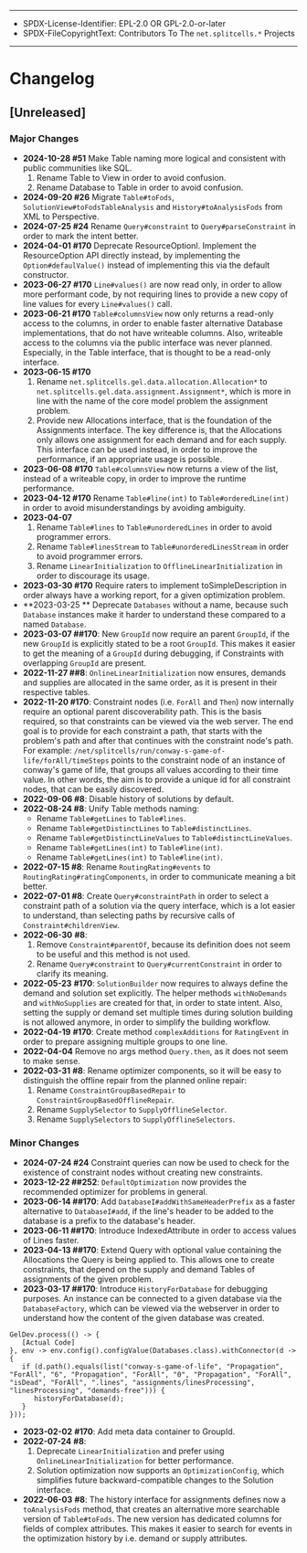 ----
* SPDX-License-Identifier: EPL-2.0 OR GPL-2.0-or-later
* SPDX-FileCopyrightText: Contributors To The `net.splitcells.*` Projects
----
# Changelog
## [Unreleased]
### Major Changes
* **2024-10-28 \#51** Make Table naming more logical and consistent with public communities like SQL.
  1. Rename Table to View in order to avoid confusion.
  2. Rename Database to Table in order to avoid confusion.
* **2024-09-20 \#26** Migrate `Table#toFods`, `SolutionView#toFodsTableAnalysis` and `History#toAnalysisFods` from XML to Perspective.
* **2024-07-25 \#24** Rename `Query#constraint` to `Query#parseConstraint` in order to mark the intent better.  
* **2024-04-01 #170** Deprecate ResourceOptionI.
  Implement the ResourceOption API directly instead,
  by implementing the `Option#defaulValue()` instead of implementing this via the default constructor.
* **2023-06-27 #170** `Line#values()` are now read only, in order to allow more performant code,
  by not requiring lines to provide a new copy of line values for every `Line#values()` call. 
* **2023-06-21 #170** `Table#columnsView` now only returns a read-only access to the columns,
  in order to enable faster alternative Database implementations,
  that do not have writeable columns.
  Also, writeable access to the columns via the public interface was never planned.
  Especially, in the Table interface, that is thought to be a read-only interface.
* **2023-06-15 #170**
  1. Rename `net.splitcells.gel.data.allocation.Allocation*`
    to `net.splitcells.gel.data.assignment.Assignment*`,
    which is more in line with the name of the core model problem the assignment problem.
  2. Provide new Allocations interface, that is the foundation of the Assignments interface.
    The key difference is, that the Allocations only allows one assignment for each demand and
    for each supply.
    This interface can be used instead, in order to improve the performance,
    if an appropriate usage is possible.
* **2023-06-08 #170** `Table#columnsView` now returns a view of the list,
  instead of a writeable copy,
  in order to improve the runtime performance.
* **2023-04-12 #170** Rename `Table#line(int)` to `Table#orderedLine(int)` in order to avoid misunderstandings by avoiding ambiguity.
* **2023-04-07**
  1. Rename `Table#lines` to `Table#unorderedLines` in order to avoid programmer errors.
  2. Rename `Table#linesStream` to `Table#unorderedLinesStream` in order to avoid programmer errors.
  3. Rename `LinearInitialization` to `OfflineLinearInitialization` in order to discourage its usage.
* **2023-03-30 \#170** Require raters to implement toSimpleDescription in order always have a working report,
  for a given optimization problem.
* **2023-03-25 ** Deprecate `Databases` without a name,
  because such `Database` instances make it harder to understand these compared to a named `Database`.
* **2023-03-07 ##170**: New `GroupId` now require an parent `GroupId`,
  if the new `GroupId` is explicitly stated to be a root `GroupId`.
  This makes it easier to get the meaning of a `GroupId` during debugging,
  if Constraints with overlapping `GroupId` are present.
* **2022-11-27 ##8**: `OnlineLinearInitialization` now ensures,
  demands and supplies are allocated in the same order,
  as it is present in their respective tables. 
* **2022-11-20 \#170**: Constraint nodes (i.e. `ForAll` and `Then`) now internally require an optional parent discoverability path.
  This is the basis required, so that constraints can be viewed via the web server.
  The end goal is to provide for each constraint a path,
  that starts with the problem's path and after that continues with the constraint node's path.
  For example: `/net/splitcells/run/conway-s-game-of-life/forAll/timeSteps` points to the constraint node
  of an instance of conway's game of life, that groups all values according to their time value.
  In other words, the aim is to provide a unique id for all constraint nodes, that can be easily discovered.
* **2022-09-06 \#8**: Disable history of solutions by default.
* **2022-08-24 \#8**: Unify Table methods naming:
  * Rename `Table#getLines` to `Table#lines`.
  * Rename `Table#getDistinctLines` to `Table#distinctLines`.
  * Rename `Table#getDistinctLineValues` to `Table#distinctLineValues`.
  * Rename `Table#getLines(int)` to `Table#line(int)`.
  * Rename `Table#getLines(int)` to `Table#line(int)`.
* **2022-07-15 \#8**: Rename `RoutingRating#events` to `RoutingRating#ratingComponents`, in order to communicate meaning a bit better.
* **2022-07-01 \#8**: Create `Query#constraintPath` in order to select a constraint path of a solution via the query interface,
  which is a lot easier to understand,
  than selecting paths by recursive calls of `Constraint#childrenView`.
* **2022-06-30** **\#8**:
  1. Remove `Constraint#parentOf`, because its definition does not seem to be useful and this method is not used.
  2. Rename `Query#constraint` to `Query#currentConstraint` in order to clarify its meaning.
* **2022-05-23** **\#170**: `SolutionBuilder` now requires to always define the demand and solution set explicitly.
  The helper methods `withNoDemands` and `withNoSupplies` are created for that, in order to state intent.
  Also, setting the supply or demand set multiple times during solution building is not allowed anymore, in order to simplify the building workflow.
* **2022-04-19** **\#170**: Create method `complexAdditions` for `RatingEvent` in order to prepare assigning multiple groups to one line.
* **2022-04-04** Remove no args method `Query.then`,
  as it does not seem to make sense.
* **2022-03-31** **\#8**:
  Rename optimizer components,
  so it will be easy to distinguish the offline repair from the planned online repair:
  1. Rename `ConstraintGroupBasedRepair` to `ConstraintGroupBasedOfflineRepair`.
  2. Rename `SupplySelector` to `SupplyOfflineSelector`.
  3. Rename `SupplySelectors` to `SupplyOfflineSelectors`.
### Minor Changes
* **2024-07-24 \#24** Constraint queries can now be used to check for the existence of constraint nodes without creating new constraints.
* **2023-12-22 ##252**: `DefaultOptimization` now provides the recommended optimizer for problems in general.
* **2023-06-14 ##170**: Add `DatabaseI#addWithSameHeaderPrefix` as a faster alternative to `DatabaseI#add`,
  if the line's header to be added to the database is a prefix to the database's header.
* **2023-06-11 ##170**: Introduce IndexedAttribute in order to access values of Lines faster.
* **2023-04-13 ##170**: Extend Query with optional value containing the Allocations the Query is being applied to.
  This allows one to create constraints,
  that depend on the supply and demand Tables of assignments of the given problem.
* **2023-03-17 ##170**: Introduce `HistoryForDatabase` for debugging purposes.
  An instance can be connected to a given database via the `DatabaseFactory`,
  which can be viewed via the webserver in order to understand how the content of the given database was created.
```
GelDev.process(() -> {
   [Actual Code]
}, env -> env.config().configValue(Databases.class).withConnector(d -> {
   if (d.path().equals(list("conway-s-game-of-life", "Propagation", "ForAll", "6", "Propagation", "ForAll", "0", "Propagation", "ForAll", "isDead", "ForAll", ".lines", "assignments/linesProcessing", "linesProcessing", "demands-free"))) {
      historyForDatabase(d);
   }
}));
```
* **2023-02-02** **\#170**: Add meta data container to GroupId.
* **2022-07-24** **\#8**:
  1. Deprecate `LinearInitialization` and prefer using `OnlineLinearInitialization` for better performance.
  2. Solution optimization now supports an `OptimizationConfig`,
     which simplifies future backward-compatible changes to the Solution interface.
* **2022-06-03** **\#8**: The history interface for assignments defines now a `toAnalysisFods` method,
  that creates an alternative more searchable version of `Table#toFods`.
  The new version has dedicated columns for fields of complex attributes.
  This makes it easier to search for events in the optimization history by i.e. demand or supply attributes.
